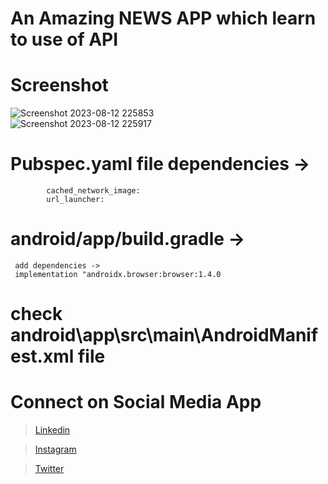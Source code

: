 # An Amazing NEWS APP which learn to use of API 

# Screenshot

![Screenshot 2023-08-12 225853](https://github.com/amitasj7/Top-20-latest-NEWS-App./assets/100951495/d5bc2b33-0bff-48f5-b13b-c4ca496aee5b)   
![Screenshot 2023-08-12 225917](https://github.com/amitasj7/Top-20-latest-NEWS-App./assets/100951495/bece491b-d651-40a5-8a41-866796e6a2ec)


# Pubspec.yaml file dependencies -> 
            cached_network_image:
            url_launcher:

# android/app/build.gradle -> 
     add dependencies ->
     implementation "androidx.browser:browser:1.4.0

# check android\app\src\main\AndroidManifest.xml file 




# Connect on Social Media App
> [Linkedin](https://www.linkedin.com/in/amit-asj-184729213/)

> [Instagram](https://www.instagram.com/amit.asj.7/)

> [Twitter]( https://twitter.com/amit_asj)

